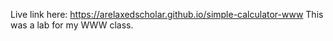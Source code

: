 Live link here: https://arelaxedscholar.github.io/simple-calculator-www
This was a lab for my WWW class. 
